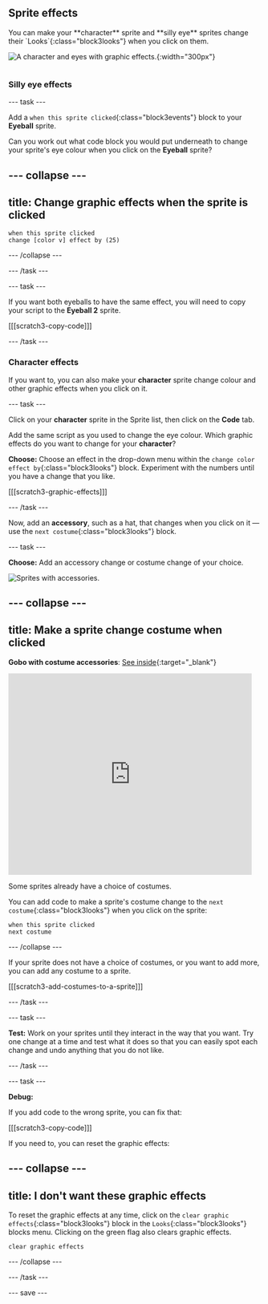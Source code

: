 ## Sprite effects

<div style="display: flex; flex-wrap: wrap">
<div style="flex-basis: 200px; flex-grow: 1; margin-right: 15px;">
You can make your **character** sprite and **silly eye** sprites change their `Looks`{:class="block3looks"} when you click on them.
</div>
<div>

![A character and eyes with graphic effects.](images/character-graphic-effects.png){:width="300px"}    

</div>
</div>

### Silly eye effects

--- task ---

Add a `when this sprite clicked`{:class="block3events"} block to your **Eyeball** sprite.

Can you work out what code block you would put underneath to change your sprite's eye colour when you click on the **Eyeball** sprite?

--- collapse ---
---
title: Change graphic effects when the sprite is clicked
---

```blocks3
when this sprite clicked  
change [color v] effect by (25)
```

--- /collapse ---

--- /task ---

--- task ---

If you want both eyeballs to have the same effect, you will need to copy your script to the **Eyeball 2** sprite.

[[[scratch3-copy-code]]]

--- /task ---

### Character effects

If you want to, you can also make your **character** sprite change colour and other graphic effects when you click on it. 

--- task ---

Click on your **character** sprite in the Sprite list, then click on the **Code** tab.

Add the same script as you used to change the eye colour. Which graphic effects do you want to change for your **character**?

**Choose:** Choose an effect in the drop-down menu within the `change color effect by`{:class="block3looks"} block. Experiment with the numbers until you have a change that you like.

[[[scratch3-graphic-effects]]]

--- /task ---

Now, add an **accessory**, such as a hat, that changes when you click on it — use the `next costume`{:class="block3looks"} block. 

--- task ---

**Choose:** Add an accessory change or costume change of your choice.


![Sprites with accessories.](images/accessory-sprite.png)

--- collapse ---
---
title: Make a sprite change costume when clicked
---

**Gobo with costume accessories**: [See inside](https://scratch.mit.edu/projects/496334057/editor){:target="_blank"}
<div class="scratch-preview">
<iframe allowtransparency="true" width="485" height="402" src="https://scratch.mit.edu/projects/embed/496334057/?autostart=false" frameborder="0"></iframe>
</div>

Some sprites already have a choice of costumes.

You can add code to make a sprite's costume change to the `next costume`{:class="block3looks"} when you click on the sprite:

```blocks3
when this sprite clicked
next costume
```

--- /collapse ---

If your sprite does not have a choice of costumes, or you want to add more, you can add any costume to a sprite.

[[[scratch3-add-costumes-to-a-sprite]]]

--- /task ---

--- task ---

**Test:** Work on your sprites until they interact in the way that you want. Try one change at a time and test what it does so that you can easily spot each change and undo anything that you do not like.  

--- /task ---

--- task ---

**Debug:**

If you add code to the wrong sprite, you can fix that:

[[[scratch3-copy-code]]]

If you need to, you can reset the graphic effects:

--- collapse ---
---
title: I don't want these graphic effects  
---

To reset the graphic effects at any time, click on the `clear graphic effects`{:class="block3looks"} block in the `Looks`{:class="block3looks"} blocks menu. Clicking on the green flag also clears graphic effects.

```blocks3
clear graphic effects
```
--- /collapse ---

--- /task ---

--- save ---

